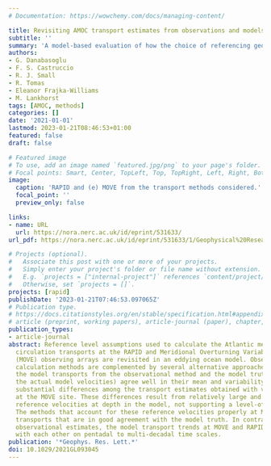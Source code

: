 ```yaml
---
# Documentation: https://wowchemy.com/docs/managing-content/

title: Revisiting AMOC transport estimates from observations and models
subtitle: ''
summary: 'A model-based evaluation of how the choice of referencing geostrophic velocities at AMOC transport mooring arrays can influence the resultant transport estimate, with a focus on the MOVE latitude of 16°N and the RAPID latitude of 26.5°N.'
authors:
- G. Danabasoglu
- F. S. Castruccio
- R. J. Small
- R. Tomas
- Eleanor Frajka-Williams
- M. Lankhorst
tags: [AMOC, methods]
categories: []
date: '2021-01-01'
lastmod: 2023-01-21T08:46:53+01:00
featured: false
draft: false

# Featured image
# To use, add an image named `featured.jpg/png` to your page's folder.
# Focal points: Smart, Center, TopLeft, Top, TopRight, Left, Right, BottomLeft, Bottom, BottomRight.
image:
  caption: 'RAPID and (e) MOVE from the transport methods considered.'
  focal_point: ''
  preview_only: false

links:
- name: URL
  url: https://nora.nerc.ac.uk/id/eprint/531633/
url_pdf: https://nora.nerc.ac.uk/id/eprint/531633/1/Geophysical%20Research%20Letters%20-%202021%20-%20Danabasoglu%20-%20Revisiting%20AMOC%20Transport%20Estimates%20From%20Observations%20and%20Models%20%281%29.pdf

# Projects (optional).
#   Associate this post with one or more of your projects.
#   Simply enter your project's folder or file name without extension.
#   E.g. `projects = ["internal-project"]` references `content/project/deep-learning/index.md`.
#   Otherwise, set `projects = []`.
projects: [rapid]
publishDate: '2023-01-21T07:46:53.097065Z'
# Publication type.
# https://docs.citationstyles.org/en/stable/specification.html#appendix-iii-types
# article (preprint, working papers), article-journal (paper), chapter, dataset, document (catch all), motion_picture (video), post (post on online forum), post-weblog (post on blog), report (technical report, with container-title for chapter within larger report), software, thesis, citation-key (bibtex key) or citation-label (Ferr78, formatted as output label), doi, event-title (name of event), event-place (geographic location), keyword, language (e.g., en or de), license (copyright information), note (descriptive note), publisher, title, t
publication_types:
- article-journal
abstract: Reference level assumptions used to calculate the Atlantic meridional overturning
  circulation transports at the RAPID and Meridional Overturning Variability Experiment
  (MOVE) observing arrays are revisited in an eddying ocean model. Observational transport
  calculation methods are complemented by several alternative approaches. At RAPID,
  the model transports from the observational method and the model truth (based on
  the actual model velocities) agree well in their mean and variability. There are
  substantial differences among the transport estimates obtained with various methods
  at the MOVE site. These differences result from relatively large and time-varying
  reference velocities at depth in the model, not supporting a level-of-no-motion.
  The methods that account for these reference velocities properly at MOVE produce
  transports that are in good agreement with the model truth. In contrast with the
  observational estimates, the model transport trends at MOVE and RAPID largely agree
  with each other on pentadal to multi-decadal time scales.
publication: '*Geophys. Res. Lett.*'
doi: 10.1029/2021GL093045
---
```

